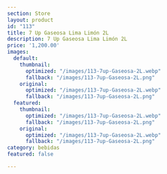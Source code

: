 ```yaml
---
section: Store
layout: product
id: "113"
title: 7 Up Gaseosa Lima Limón 2L
description: 7 Up Gaseosa Lima Limón 2L
price: '1,200.00'
images:
  default:
    thumbnail:
      optimized: "/images/113-7up-Gaseosa-2L.webp"
      fallback: "/images/113-7up-Gaseosa-2L.png"
    original:
      optimized: "/images/113-7up-Gaseosa-2L.webp"
      fallback: "/images/113-7up-Gaseosa-2L.png"
  featured:
    thumbnail:
      optimized: "/images/113-7up-Gaseosa-2L.webp"
      fallback: "/images/113-7up-Gaseosa-2L.png"
    original:
      optimized: "/images/113-7up-Gaseosa-2L.webp"
      fallback: "/images/113-7up-Gaseosa-2L.png"
category: bebidas
featured: false

---
```

